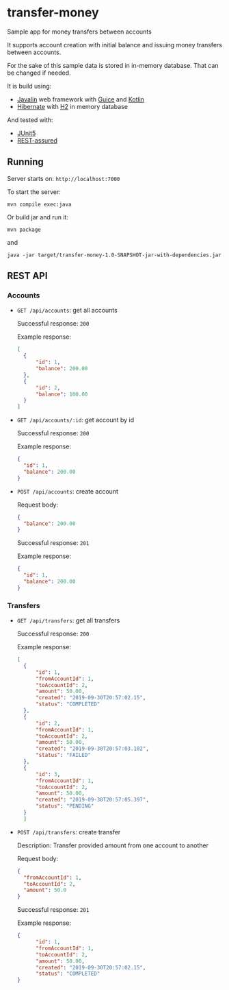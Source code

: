 # transfer-money
Sample app for money transfers between accounts

It supports account creation with initial balance and issuing money transfers between accounts. 

For the sake of this sample data is stored in in-memory database. That can be changed if needed.

It is build using:

- [Javalin](https://javalin.io/) web framework with [Guice](https://github.com/google/guice) and [Kotlin](https://kotlinlang.org)
- [Hibernate](https://hibernate.org/orm/) with [H2](https://www.h2database.com/html/main.html) in memory database

And tested with:

- [JUnit5](https://junit.org/junit5/)
- [REST-assured](http://rest-assured.io/)


## Running

Server starts on: `http://localhost:7000`

To start the server:

`mvn compile exec:java`

Or build jar and run it:

`mvn package`

and 

`java -jar target/transfer-money-1.0-SNAPSHOT-jar-with-dependencies.jar`

## REST API

### Accounts

- `GET /api/accounts`: get all accounts

  Successful response: `200`
  
  Example response:
  ```json
  [
    {
        "id": 1,
        "balance": 200.00
    },
    {
        "id": 2,
        "balance": 100.00
    }
  ]
  ```
- `GET /api/accounts/:id`: get account by id

  Successful response: `200`
  
  Example response:
  ```json
  {
    "id": 1,
    "balance": 200.00
  }
  ```
- `POST /api/accounts`: create account

  Request body:

  ```json
  {
    "balance": 200.00
  }
  ```
  
  Successful response: `201`

  Example response:
  ```json
  {
    "id": 1,
    "balance": 200.00
  }
  ```
  
### Transfers

- `GET /api/transfers`: get all transfers

  Successful response: `200`
  
  Example response:
  ```json
  [
    {
        "id": 1,
        "fromAccountId": 1,
        "toAccountId": 2,
        "amount": 50.00,
        "created": "2019-09-30T20:57:02.15",
        "status": "COMPLETED"
    },
    {
        "id": 2,
        "fromAccountId": 1,
        "toAccountId": 2,
        "amount": 50.00,
        "created": "2019-09-30T20:57:03.102",
        "status": "FAILED"
    },
    {
        "id": 3,
        "fromAccountId": 1,
        "toAccountId": 2,
        "amount": 50.00,
        "created": "2019-09-30T20:57:05.397",
        "status": "PENDING"
    }
    ]
    ```

- `POST /api/transfers`: create transfer

  Description: Transfer provided amount from one account to another

  Request body:

  ```json
  {
	"fromAccountId": 1,
	"toAccountId": 2,
    "amount": 50.0
  }
  ```
  
  Successful response: `201`
  
  Example response:
  ```json
  {
        "id": 1,
        "fromAccountId": 1,
        "toAccountId": 2,
        "amount": 50.00,
        "created": "2019-09-30T20:57:02.15",
        "status": "COMPLETED"
  }
  ```
